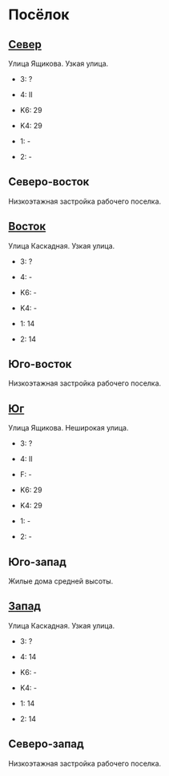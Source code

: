 # Посёлок

## [Север](./10580065.md)

Улица Ящикова.
Узкая улица.

* 3:    ?
* 4:    II

* K6:   29
* K4:   29
* 1:    -
* 2:    -

## Северо-восток

Низкоэтажная застройка рабочего поселка.

## [Восток](./10585067.md)

Улица Каскадная.
Узкая улица.

* 3:    ?
* 4:    -

* K6:   -
* K4:   -
* 1:    14
* 2:    14

## Юго-восток

Низкоэтажная застройка рабочего поселка.

## [Юг](./10580070.md)

Улица Ящикова.
Неширокая улица.

* 3:    ?
* 4:    II
* F:    -

* K6:   29
* K4:   29
* 1:    -
* 2:    -

## Юго-запад

Жилые дома средней высоты.

## [Запад](./10575067.md)

Улица Каскадная.
Узкая улица.

* 3:    ?
* 4:    14

* K6:   -
* K4:   -
* 1:    14
* 2:    14

## Северо-запад

Низкоэтажная застройка рабочего поселка.

